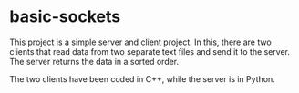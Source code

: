 
# basic-sockets

This project is a simple server and client project. In this, there are two clients that read data from two separate text files and send it to the server. The server returns the data in a sorted order.

The two clients have been coded in C++, while the server is in Python.


